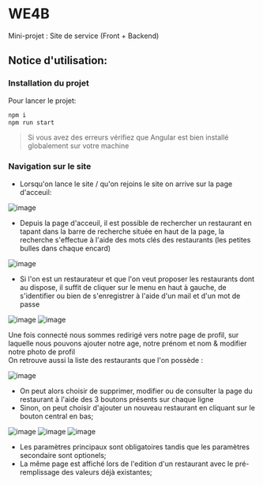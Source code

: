 # WE4B
Mini-projet : Site de service (Front + Backend)

## Notice d'utilisation:

### Installation du projet
Pour lancer le projet:
```bash
npm i
npm run start
```
> Si vous avez des erreurs vérifiez que Angular est bien installé globalement sur votre machine

### Navigation sur le site
- Lorsqu'on lance le site / qu'on rejoins le site on arrive sur la page d'acceuil:

![image](https://user-images.githubusercontent.com/49886317/174841167-4862b806-06d4-41d4-a6f2-cb3c2ad2569c.png)

- Depuis la page d'acceuil, il est possible de rechercher un restaurant en tapant dans la barre de recherche située en haut de la page, la recherche s'effectue à l'aide des mots clés des restaurants (les petites bulles dans chaque encard)

![image](https://user-images.githubusercontent.com/49886317/174841546-2c035c21-9b1f-43ee-802a-8208caaef397.png)

- Si l'on est un restaurateur et que l'on veut proposer les restaurants dont au dispose, il suffit de cliquer sur le menu en haut à gauche, de s'identifier ou bien de s'enregistrer à l'aide d'un mail et d'un mot de passe

![image](https://user-images.githubusercontent.com/49886317/174841788-4c6c69de-8adb-497b-a349-e28fd7ccc808.png)
![image](https://user-images.githubusercontent.com/49886317/174841825-bb443d97-7664-4322-8feb-3e96b692a19d.png)

Une fois connecté nous sommes redirigé vers notre page de profil, sur laquelle nous pouvons ajouter notre age, notre prénom et nom & modifier notre photo de profil   
On retrouve aussi la liste des restaurants que l'on possède :

![image](https://user-images.githubusercontent.com/49886317/174842074-623a6e92-1514-4587-a508-841f16f765ac.png)

- On peut alors choisir de supprimer, modifier ou de consulter la page du restaurant à l'aide des 3 boutons présents sur chaque ligne
- Sinon, on peut choisir d'ajouter un nouveau restaurant en cliquant sur le bouton central en bas;

![image](https://user-images.githubusercontent.com/49886317/174842405-670b7fbb-fb73-4327-a1bd-25c9362ee990.png)
![image](https://user-images.githubusercontent.com/49886317/174842438-3e9c6568-a708-44ec-a95d-acf69535adf6.png)
![image](https://user-images.githubusercontent.com/49886317/174842579-1d502f0a-1136-4b86-bf14-a826dd6ed0f1.png)

- Les paramètres principaux sont obligatoires tandis que les paramètres secondaire sont optionels;
- La même page est affiché lors de l'edition d'un restaurant avec le pré-remplissage des valeurs déjà existantes;
